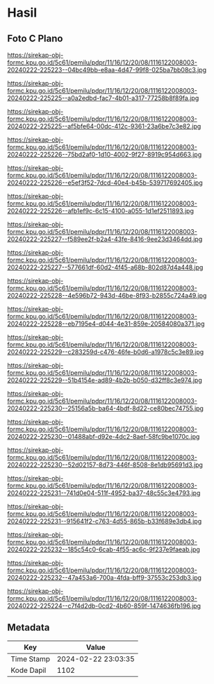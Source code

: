 # Hasil

## Foto C Plano

https://sirekap-obj-formc.kpu.go.id/5c61/pemilu/pdpr/11/16/12/20/08/1116122008003-20240222-225223--04bc49bb-e8aa-4d47-99f8-025ba7bb08c3.jpg

https://sirekap-obj-formc.kpu.go.id/5c61/pemilu/pdpr/11/16/12/20/08/1116122008003-20240222-225225--a0a2edbd-fac7-4b01-a317-77258b8f89fa.jpg

https://sirekap-obj-formc.kpu.go.id/5c61/pemilu/pdpr/11/16/12/20/08/1116122008003-20240222-225225--af5bfe64-00dc-412c-9361-23a6be7c3e82.jpg

https://sirekap-obj-formc.kpu.go.id/5c61/pemilu/pdpr/11/16/12/20/08/1116122008003-20240222-225226--75bd2af0-1d10-4002-9f27-8919c954d663.jpg

https://sirekap-obj-formc.kpu.go.id/5c61/pemilu/pdpr/11/16/12/20/08/1116122008003-20240222-225226--e5ef3f52-7dcd-40e4-b45b-539717692405.jpg

https://sirekap-obj-formc.kpu.go.id/5c61/pemilu/pdpr/11/16/12/20/08/1116122008003-20240222-225226--afb1ef9c-6c15-4100-a055-1d1ef2511893.jpg

https://sirekap-obj-formc.kpu.go.id/5c61/pemilu/pdpr/11/16/12/20/08/1116122008003-20240222-225227--f589ee2f-b2a4-43fe-8416-9ee23d3464dd.jpg

https://sirekap-obj-formc.kpu.go.id/5c61/pemilu/pdpr/11/16/12/20/08/1116122008003-20240222-225227--577661df-60d2-4f45-a68b-802d87d4a448.jpg

https://sirekap-obj-formc.kpu.go.id/5c61/pemilu/pdpr/11/16/12/20/08/1116122008003-20240222-225228--4e596b72-943d-46be-8f93-b2855c724a49.jpg

https://sirekap-obj-formc.kpu.go.id/5c61/pemilu/pdpr/11/16/12/20/08/1116122008003-20240222-225228--eb7195e4-d044-4e31-859e-20584080a371.jpg

https://sirekap-obj-formc.kpu.go.id/5c61/pemilu/pdpr/11/16/12/20/08/1116122008003-20240222-225229--c283259d-c476-46fe-b0d6-a1978c5c3e89.jpg

https://sirekap-obj-formc.kpu.go.id/5c61/pemilu/pdpr/11/16/12/20/08/1116122008003-20240222-225229--51b4154e-ad89-4b2b-b050-d32ff8c3e974.jpg

https://sirekap-obj-formc.kpu.go.id/5c61/pemilu/pdpr/11/16/12/20/08/1116122008003-20240222-225230--25156a5b-ba64-4bdf-8d22-ce80bec74755.jpg

https://sirekap-obj-formc.kpu.go.id/5c61/pemilu/pdpr/11/16/12/20/08/1116122008003-20240222-225230--01488abf-d92e-4dc2-8aef-58fc9be1070c.jpg

https://sirekap-obj-formc.kpu.go.id/5c61/pemilu/pdpr/11/16/12/20/08/1116122008003-20240222-225230--52d02157-8d73-446f-8508-8e1db95691d3.jpg

https://sirekap-obj-formc.kpu.go.id/5c61/pemilu/pdpr/11/16/12/20/08/1116122008003-20240222-225231--741d0e04-511f-4952-ba37-48c55c3e4793.jpg

https://sirekap-obj-formc.kpu.go.id/5c61/pemilu/pdpr/11/16/12/20/08/1116122008003-20240222-225231--915641f2-c763-4d55-865b-b33f689e3db4.jpg

https://sirekap-obj-formc.kpu.go.id/5c61/pemilu/pdpr/11/16/12/20/08/1116122008003-20240222-225232--185c54c0-6cab-4f55-ac6c-9f237e9faeab.jpg

https://sirekap-obj-formc.kpu.go.id/5c61/pemilu/pdpr/11/16/12/20/08/1116122008003-20240222-225232--47a453a6-700a-4fda-bff9-37553c253db3.jpg

https://sirekap-obj-formc.kpu.go.id/5c61/pemilu/pdpr/11/16/12/20/08/1116122008003-20240222-225224--c7f4d2db-0cd2-4b60-859f-1474636fb196.jpg


## Metadata

| Key        | Value               |
| ---------- | ------------------- |
| Time Stamp | 2024-02-22 23:03:35 |
| Kode Dapil | 1102                |



